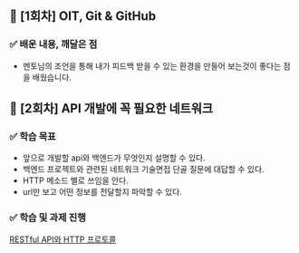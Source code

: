 ## 📌 [1회차] OIT, Git & GitHub
### ✅ 배운 내용, 깨달은 점
- 멘토님의 조언을 통해 내가 피드백 받을 수 있는 환경을 만들어 보는것이 좋다는 점을 배웠습니다.

## 📌 [2회차] API 개발에 꼭 필요한 네트워크
### ✅ 학습 목표
- 앞으로 개발할 api와 백엔드가 무엇인지 설명할 수 있다.
- 백엔드 프로젝트와 관련된 네트워크 기술면접 단골 질문에 대답할 수 있다.
- HTTP 메소드 별로 쓰임을 안다.
- url만 보고 어떤 정보를 전달할지 파악할 수 있다.

### ✅ 학습 및 과제 진행
[RESTful API와 HTTP 프로토콜](https://velog.io/@wpdlzhf159/%EC%8A%A4%ED%94%84%EB%A7%81-%EB%B6%80%ED%8A%B8-%EC%9E%85%EB%AC%B8-%EC%8A%A4%ED%84%B0%EB%94%94-1%EC%A3%BC%EC%B0%A8-2%ED%9A%8C%EC%B0%A8-API%EA%B0%9C%EB%B0%9C%EC%97%90-%EA%BC%AD-%ED%95%84%EC%9A%94%ED%95%9C-%EB%84%A4%ED%8A%B8%EC%9B%8C%ED%81%AC)
